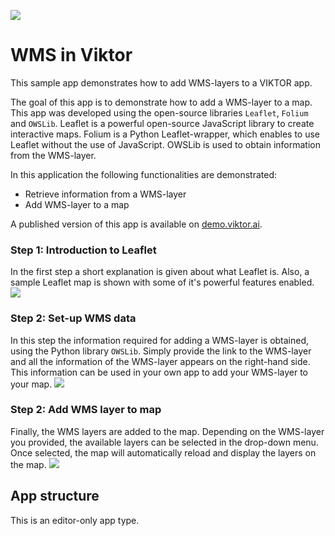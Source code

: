 ![](https://img.shields.io/badge/SDK-v13.8.0-blue) <Please check version is the same as specified in requirements.txt>

# WMS in Viktor
This sample app demonstrates how to add WMS-layers to a VIKTOR app.

The goal of this app is to demonstrate how to add a WMS-layer to a map. This app was developed using the 
open-source libraries `Leaflet`, `Folium` and `OWSLib`. Leaflet is a powerful open-source JavaScript library to create 
interactive maps. Folium is a Python Leaflet-wrapper, which enables to use Leaflet without the use of JavaScript. 
OWSLib is used to obtain information from the WMS-layer.

In this application the following functionalities are demonstrated:
- Retrieve information from a WMS-layer 
- Add WMS-layer to a map

A published version of this app is available on [demo.viktor.ai](https://demo.viktor.ai/public/gis-analysis).

### Step 1: Introduction to Leaflet
In the first step a short explanation is given about what Leaflet is. Also, a sample Leaflet map is shown with some of 
it's powerful features enabled.
![](resources/upload-file.gif)

### Step 2: Set-up WMS data
In this step the information required for adding a WMS-layer is obtained, using the Python library `OWSLib`. Simply 
provide the link to the WMS-layer and all the information of the WMS-layer appears on the right-hand side. This 
information can be used in your own app to add your WMS-layer to your map.
![](resources/upload-file.gif)

### Step 2: Add WMS layer to map
Finally, the WMS layers are added to the map. Depending on the WMS-layer you provided, the available layers can be 
selected in the drop-down menu. Once selected, the map will automatically reload and display the layers on the map.
![](resources/set-filter.gif)

## App structure
This is an editor-only app type.
